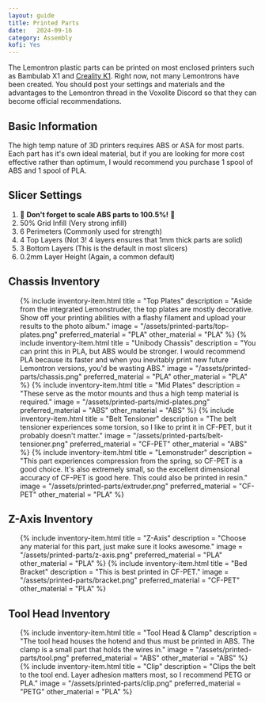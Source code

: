 ```yaml
---
layout: guide
title: Printed Parts
date:   2024-09-16
category: Assembly
kofi: Yes
---
```


The Lemontron plastic parts can be printed on most enclosed printers such as Bambulab X1
and <a href="https://amzn.to/47ut5uQ" target="_blank">Creality K1</a>. Right now, not many Lemontrons have been created.
You should post your settings and materials and the advantages to the Lemontron thread in the Voxolite Discord so that
they can become official recommendations.

## Basic Information

The high temp nature of 3D printers requires ABS or ASA for most parts. Each part has it's own ideal material, but if
you are looking for more cost effective rather than optimum, I would recommend you purchase 1 spool of ABS and 1 spool
of PLA.

## Slicer Settings

1. 🔔 **Don't forget to scale ABS parts to 100.5%!** 🔔
2. 50% Grid Infill (Very strong infill)
3. 6 Perimeters (Commonly used for strength)
4. 4 Top Layers (Not 3! 4 layers ensures that 1mm thick parts are solid)
5. 3 Bottom Layers (This is the default in most slicers)
6. 0.2mm Layer Height (Again, a common default)

## Chassis Inventory

<ul class="inventory">
{% include inventory-item.html
title = "Top Plates"
description = "Aside from the integrated Lemonstruder, the top plates are mostly decorative. Show off your printing
abilities with a flashy filament and upload your results to the photo album."
image = "/assets/printed-parts/top-plates.png"
preferred_material = "PLA"
other_material = "PLA"
%}
{% include inventory-item.html
title = "Unibody Chassis"
description = "You can print this in PLA, but ABS would be stronger. I would recommend PLA because its faster and when
you inevitably print new future Lemontron versions, you'd be wasting ABS."
image = "/assets/printed-parts/chassis.png"
preferred_material = "PLA"
other_material = "PLA"
%}
{% include inventory-item.html
title = "Mid Plates"
description = "These serve as the motor mounts and thus a high temp material is required."
image = "/assets/printed-parts/mid-plates.png"
preferred_material = "ABS"
other_material = "ABS"
%}
{% include inventory-item.html
title = "Belt Tensioner"
description = "The belt tensioner experiences some torsion, so I like to print it in CF-PET, but it probably doesn't
matter."
image = "/assets/printed-parts/belt-tensioner.png"
preferred_material = "CF-PET"
other_material = "ABS"
%}
{% include inventory-item.html
title = "Lemonstruder"
description = "This part experiences compression from the spring, so CF-PET is a good choice. It's
also extremely small, so the excellent dimensional accuracy of CF-PET is good here. This could also be printed in
resin."
image = "/assets/printed-parts/extruder.png"
preferred_material = "CF-PET"
other_material = "PLA"
%}
</ul>

## Z-Axis Inventory

<ul class="inventory">
{% include inventory-item.html
title = "Z-Axis"
description = "Choose any material for this part, just make sure it looks awesome."
image = "/assets/printed-parts/z-axis.png"
preferred_material = "PLA"
other_material = "PLA"
%}
{% include inventory-item.html
title = "Bed Bracket"
description = "This is best printed in CF-PET."
image = "/assets/printed-parts/bracket.png"
preferred_material = "CF-PET"
other_material = "PLA"
%}
</ul>

## Tool Head Inventory

<ul class="inventory">
{% include inventory-item.html
title = "Tool Head & Clamp"
description = "The tool head houses the hotend and thus must be printed in ABS. The clamp is a small part that holds the
wires in."
image = "/assets/printed-parts/tool.png"
preferred_material = "ABS"
other_material = "ABS"
%}
{% include inventory-item.html
title = "Clip"
description = "Clips the belt to the tool end. Layer adhesion matters most, so I recommend PETG or PLA."
image = "/assets/printed-parts/clip.png"
preferred_material = "PETG"
other_material = "PLA"
%}
</ul>